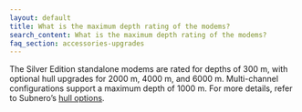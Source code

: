 ```yaml
---
layout: default
title: What is the maximum depth rating of the modems?
search_content: What is the maximum depth rating of the modems?
faq_section: accessories-upgrades
---
```


The Silver Edition standalone modems are rated for depths of 300 m, with optional hull upgrades for 2000 m, 4000 m, and 6000 m. Multi-channel configurations support a maximum depth of 1000 m. For more details, refer to Subnero’s [hull options](https://subnero.com/products/hull.html).
